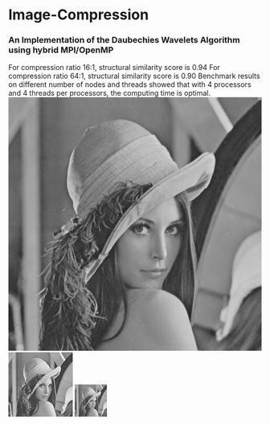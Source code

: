 # Image-Compression
### An Implementation of the Daubechies Wavelets Algorithm using hybrid MPI/OpenMP
For compression ratio 16:1, structural similarity score is 0.94
For compression ratio 64:1, structural similarity score is 0.90
Benchmark results on different number of nodes and threads showed that with 4 processors and 4 threads per processors, the computing time is optimal. 
![Image](lenna1.jpg)
![Image](lenna16.jpg)
![Image](lenna64.jpg)
